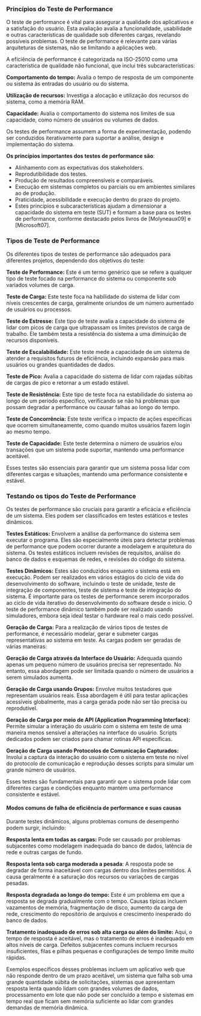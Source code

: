 ### Princípios do Teste de Performance

O teste de performance é vital para assegurar a qualidade dos aplicativos e a satisfação do usuário. Esta avaliação avalia a funcionalidade, usabilidade e outras características de qualidade sob diferentes cargas, revelando possíveis problemas. O teste de performance é relevante para várias arquiteturas de sistemas, não se limitando a aplicações web.

A eficiência de performance é categorizada na ISO-25010 como uma característica de qualidade não funcional, que inclui três subcaracterísticas:

**Comportamento do tempo:** Avalia o tempo de resposta de um componente ou sistema às entradas do usuário ou do sistema.

**Utilização de recursos:** Investiga a alocação e utilização dos recursos do sistema, como a memória RAM.

**Capacidade:** Avalia o comportamento do sistema nos limites de sua capacidade, como número de usuários ou volumes de dados.

Os testes de performance assumem a forma de experimentação, podendo ser conduzidos iterativamente para suportar a análise, design e implementação do sistema.

**Os princípios importantes dos testes de performance são**:

* Alinhamento com as expectativas dos stakeholders.
* Reprodutibilidade dos testes.
* Produção de resultados compreensíveis e comparáveis.
* Execução em sistemas completos ou parciais ou em ambientes similares ao de produção.
* Praticidade, acessibilidade e execução dentro do prazo do projeto.
* Estes princípios e subcaracterísticas ajudam a dimensionar a capacidade do sistema em teste (SUT) e formam a base para os testes de performance, conforme destacado pelos livros de [Molyneaux09] e [Microsoft07].

### Tipos de Teste de Performance​​​​​​​

Os diferentes tipos de testes de performance são adequados para diferentes projetos, dependendo dos objetivos do teste:

**Teste de Performance:** Este é um termo genérico que se refere a qualquer tipo de teste focado na performance do sistema ou componente sob variados volumes de carga.

**Teste de Carga:** Este teste foca na habilidade do sistema de lidar com níveis crescentes de carga, geralmente oriundos de um número aumentado de usuários ou processos.

**Teste de Estresse:** Este tipo de teste avalia a capacidade do sistema de lidar com picos de carga que ultrapassam os limites previstos de carga de trabalho. Ele também testa a resistência do sistema a uma diminuição de recursos disponíveis.

**Teste de Escalabilidade:** Este teste mede a capacidade de um sistema de atender a requisitos futuros de eficiência, incluindo expansão para mais usuários ou grandes quantidades de dados.

**Teste de Pico:** Avalia a capacidade do sistema de lidar com rajadas súbitas de cargas de pico e retornar a um estado estável.

**Teste de Resistência:** Este tipo de teste foca na estabilidade do sistema ao longo de um período específico, verificando se não há problemas que possam degradar a performance ou causar falhas ao longo do tempo.

**Teste de Concorrência:** Este teste verifica o impacto de ações específicas que ocorrem simultaneamente, como quando muitos usuários fazem login ao mesmo tempo.

**Teste de Capacidade:** Este teste determina o número de usuários e/ou transações que um sistema pode suportar, mantendo uma performance aceitável.

Esses testes são essenciais para garantir que um sistema possa lidar com diferentes cargas e situações, mantendo uma performance consistente e estável.

### Testando os tipos do Teste de Performance​​​​​​​

Os testes de performance são cruciais para garantir a eficácia e eficiência de um sistema. Eles podem ser classificados em testes estáticos e testes dinâmicos.

**Testes Estáticos:** Envolvem a análise da performance do sistema sem executar o programa. Eles são especialmente úteis para detectar problemas de performance que podem ocorrer durante a modelagem e arquitetura do sistema. Os testes estáticos incluem revisões de requisitos, análise do banco de dados e esquemas de redes, e revisões do código do sistema.

**Testes Dinâmicos:** Estes são conduzidos enquanto o sistema está em execução. Podem ser realizados em vários estágios do ciclo de vida do desenvolvimento do software, incluindo o teste de unidade, teste de integração de componentes, teste de sistema e teste de integração do sistema. É importante para os testes de performance serem incorporados ao ciclo de vida iterativo do desenvolvimento do software desde o início. O teste de performance dinâmico também pode ser realizado usando simuladores, embora seja ideal testar o hardware real o mais cedo possível.

**Geração de Carga:** Para a realização de vários tipos de testes de performance, é necessário modelar, gerar e submeter cargas representativas ao sistema em teste. As cargas podem ser geradas de várias maneiras:

**Geração de Carga através da Interface do Usuário:** Adequada quando apenas um pequeno número de usuários precisa ser representado. No entanto, essa abordagem pode ser limitada quando o número de usuários a serem simulados aumenta.

**Geração de Carga usando Grupos:** Envolve muitos testadores que representam usuários reais. Essa abordagem é útil para testar aplicações acessíveis globalmente, mas a carga gerada pode não ser tão precisa ou reprodutível.

**Geração de Carga por meio de API (Application Programming Interface):** Permite simular a interação do usuário com o sistema em teste de uma maneira menos sensível a alterações na interface do usuário. Scripts dedicados podem ser criados para chamar rotinas API específicas.

**Geração de Carga usando Protocolos de Comunicação Capturados:** Involui a captura da interação do usuário com o sistema em teste no nível do protocolo de comunicação e reprodução desses scripts para simular um grande número de usuários.

Esses testes são fundamentais para garantir que o sistema pode lidar com diferentes cargas e condições enquanto mantém uma performance consistente e estável.

#### Modos comuns de falha de eficiência de performance e suas causas

Durante testes dinâmicos, alguns problemas comuns de desempenho podem surgir, incluindo:

**Resposta lenta em todas as cargas:** Pode ser causado por problemas subjacentes como modelagem inadequada do banco de dados, latência de rede e outras cargas de fundo.

**Resposta lenta sob carga moderada a pesada**: A resposta pode se degradar de forma inaceitável com cargas dentro dos limites permitidos. A causa geralmente é a saturação dos recursos ou variações de cargas pesadas.

**Resposta degradada ao longo do tempo:** Este é um problema em que a resposta se degrada gradualmente com o tempo. Causas típicas incluem vazamentos de memória, fragmentação de disco, aumento da carga de rede, crescimento do repositório de arquivos e crescimento inesperado do banco de dados.

**Tratamento inadequado de erros sob alta carga ou além do limite:** Aqui, o tempo de resposta é aceitável, mas o tratamento de erros é inadequado em altos níveis de carga. Defeitos subjacentes comuns incluem recursos insuficientes, filas e pilhas pequenas e configurações de tempo limite muito rápidas.

Exemplos específicos desses problemas incluem um aplicativo web que não responde dentro de um prazo aceitável, um sistema que falha sob uma grande quantidade súbita de solicitações, sistemas que apresentam resposta lenta quando lidam com grandes volumes de dados, processamento em lote que não pode ser concluído a tempo e sistemas em tempo real que ficam sem memória suficiente ao lidar com grandes demandas de memória dinâmica.


